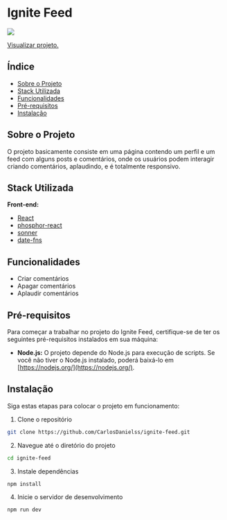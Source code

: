 # Ignite Feed

<img src="https://i.imgur.com/L5tX1l2.png" />

[Visualizar projeto.](https://carlosdanielss.github.io/ignite-feed/)

## Índice

- [Sobre o Projeto](#sobre-o-projeto)
- [Stack Utilizada](#stack-utilizada)
- [Funcionalidades](#funcionalidades)
- [Pré-requisitos](#pré-requisitos)
- [Instalação](#instalação)

## Sobre o Projeto

O projeto basicamente consiste em uma página contendo um perfil e um feed com alguns posts e comentários, onde os usuários podem interagir criando comentários, aplaudindo, e é totalmente responsivo.

## Stack Utilizada

**Front-end:** 
- [React](https://react.dev/)
- [phosphor-react](https://phosphoricons.com/)
- [sonner](https://sonner.emilkowal.ski/)
- [date-fns](https://date-fns.org/)

## Funcionalidades

- Criar comentários
- Apagar comentários
- Aplaudir comentários

## Pré-requisitos

Para começar a trabalhar no projeto do Ignite Feed, certifique-se de ter os seguintes pré-requisitos instalados em sua máquina:

- **Node.js:** O projeto depende do Node.js para execução de scripts. Se você não tiver o Node.js instalado, poderá baixá-lo em [https://nodejs.org/](https://nodejs.org/).

## Instalação

Siga estas etapas para colocar o projeto em funcionamento:

1. Clone o repositório
```sh
git clone https://github.com/CarlosDanielss/ignite-feed.git
```
2. Navegue até o diretório do projeto
```sh
cd ignite-feed
```
3. Instale dependências
```sh
npm install
```
4. Inicie o servidor de desenvolvimento
```sh
npm run dev
```
